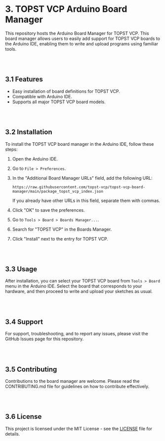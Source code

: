 # 3. TOPST VCP Arduino Board Manager

This repository hosts the Arduino Board Manager for TOPST VCP. This board manager allows users to easily add support for TOPST VCP boards to the Arduino IDE, enabling them to write and upload programs using familiar tools.

<br/><br/>

## 3.1 Features

- Easy installation of board definitions for TOPST VCP.
- Compatible with Arduino IDE.
- Supports all major TOPST VCP board models.

<br/><br/>

## 3.2 Installation

To install the TOPST VCP board manager in the Arduino IDE, follow these steps:

1. Open the Arduino IDE.
2. Go to `File > Preferences`.
3. In the "Additional Board Manager URLs" field, add the following URL:
   ```
   https://raw.githubusercontent.com/topst-vcp/topst-vcp-board-manager/main/package_topst_vcp_index.json
   ```
   If you already have other URLs in this field, separate them with commas.

4. Click "OK" to save the preferences.
5. Go to `Tools > Board > Boards Manager...`.
6. Search for "TOPST VCP" in the Boards Manager.
7. Click "Install" next to the entry for TOPST VCP.

<br/><br/>

## 3.3 Usage

After installation, you can select your TOPST VCP board from `Tools > Board` menu in the Arduino IDE. Select the board that corresponds to your hardware, and then proceed to write and upload your sketches as usual.

<br/><br/>

## 3.4 Support

For support, troubleshooting, and to report any issues, please visit the GitHub Issues page for this repository.

<br/><br/>

## 3.5 Contributing

Contributions to the board manager are welcome. Please read the CONTRIBUTING.md file for guidelines on how to contribute effectively.

<br/><br/>

## 3.6 License

This project is licensed under the MIT License - see the [LICENSE](https://topst.ai/tech/docs?TOPST-VCP&Software&Arduino_IDE&License) file for details.


